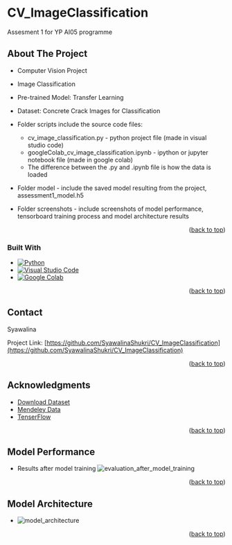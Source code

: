<a name="readme-top"></a>
# CV_ImageClassification
 Assesment 1 for YP AI05 programme

<!-- ABOUT THE PROJECT -->
## About The Project


* Computer Vision Project
* Image Classification
* Pre-trained Model: Transfer Learning
* Dataset: Concrete Crack Images for Classification

* Folder scripts include the source code files:
    * cv_image_classification.py - python project file (made in visual studio code)
    * googleColab_cv_image_classification.ipynb - ipython or jupyter notebook file (made in google colab)
    * The difference between the .py and .ipynb file is how the data is loaded

* Folder model - include the saved model resulting from the project, assessment1_model.h5

* Folder screenshots - include screenshots of model performance, tensorboard training process and model architecture results


<p align="right">(<a href="#readme-top">back to top</a>)</p>



### Built With

* [![Python](https://img.shields.io/badge/Python-3.8%2B-blue)](https://www.python.org/)
* [![Visual Studio Code](https://img.shields.io/badge/Visual%20Studio%20Code-Latest-blue)](https://code.visualstudio.com/)
* [![Google Colab](https://img.shields.io/badge/Google%20Colab-Open-blue)](https://colab.research.google.com/)


<p align="right">(<a href="#readme-top">back to top</a>)</p>



<!-- CONTACT -->
## Contact

Syawalina

Project Link: [https://github.com/SyawalinaShukri/CV_ImageClassification](https://github.com/SyawalinaShukri/CV_ImageClassification)

<p align="right">(<a href="#readme-top">back to top</a>)</p>



<!-- ACKNOWLEDGMENTS -->
## Acknowledgments

* [Download Dataset](https://prod-dcd-datasets-cache-zipfiles.s3.eu-west-1.amazonaws.com/5y9wdsg2zt-2.zip)
* [Mendeley Data](https://data.mendeley.com/datasets/5y9wdsg2zt/2)
* [TenserFlow](https://www.tensorflow.org/tutorials/images/transfer_learning)


<p align="right">(<a href="#readme-top">back to top</a>)</p>

<!-- Model Performance -->
## Model Performance
* Results after model training
![evaluation_after_model_training](https://github.com/SyawalinaShukri/CV_ImageClassification/assets/95696153/95beb943-8e82-48a8-8f04-b018049d0e07)

<p align="right">(<a href="#readme-top">back to top</a>)</p>

<!-- Model Architecture -->
## Model Architecture
* ![model_architecture](https://github.com/SyawalinaShukri/CV_ImageClassification/assets/95696153/de3c9669-f3ae-4bea-88b8-096e1f98a268)

<p align="right">(<a href="#readme-top">back to top</a>)</p>

 
